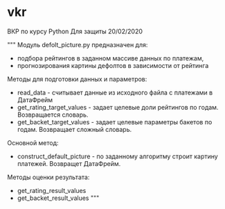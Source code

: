 # vkr
ВКР по курсу Python
Для защиты 20/02/2020

"""
Модуль defolt_picture.py предназначен для:
- подбора рейтингов в заданном массиве данных по платежам,
- прогнозирования картины дефолтов  в зависимости от рейтинга

Методы для подготовки данных и параметров:
- read_data - считывает данные из исходного файла с платежами в ДатаФрейм
- get_rating_target_values - задает целевые доли рейтингов по годам. Возвращается словарь.
- get_backet_target_values - задает целевые параметры бакетов по годам. Возвращает сложный словарь.

Основной метод:
- construct_default_picture - по заданному алгоритму строит картину платежей. Возвращет ДатаФрейм.

Методы оценки результата:
- get_rating_result_values
- get_backet_result_values
"""
